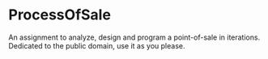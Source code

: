 # ProcessOfSale
An assignment to analyze, design and program a point-of-sale in iterations. Dedicated to the public domain, use it as you please. 
